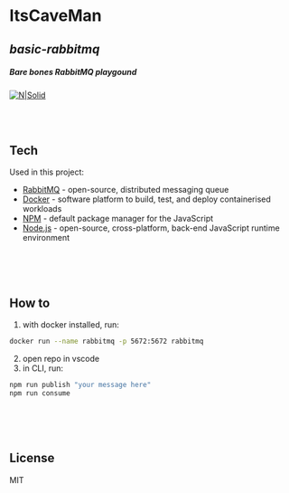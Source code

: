 # ItsCaveMan
## _basic-rabbitmq_
##### _Bare bones RabbitMQ playgound_

[![N|Solid](https://www.cavan.works/static/images/favi.jpg)](http://www.cavan.works)


 <br/>
 <br/>
   


## Tech

Used in this project:

- [RabbitMQ] - open-source, distributed messaging queue
- [Docker] - software platform to build, test, and deploy containerised workloads
- [NPM] - default package manager for the JavaScript
- [Node.js] - open-source, cross-platform, back-end JavaScript runtime environment

   
[RabbitMQ]: <https://www.rabbitmq.com/>
[Docker]: <https://www.docker.com/>
[NPM]: <https://www.npmjs.com/>
[Node.js]: <https://nodejs.org/>

 <br/> <br/> <br/>


## How to

1. with docker installed, run: 
```sh
docker run --name rabbitmq -p 5672:5672 rabbitmq
```

2. open repo in vscode
3. in CLI, run:
```sh
npm run publish "your message here"
npm run consume
```

 <br/> <br/> <br/>



## License
MIT
